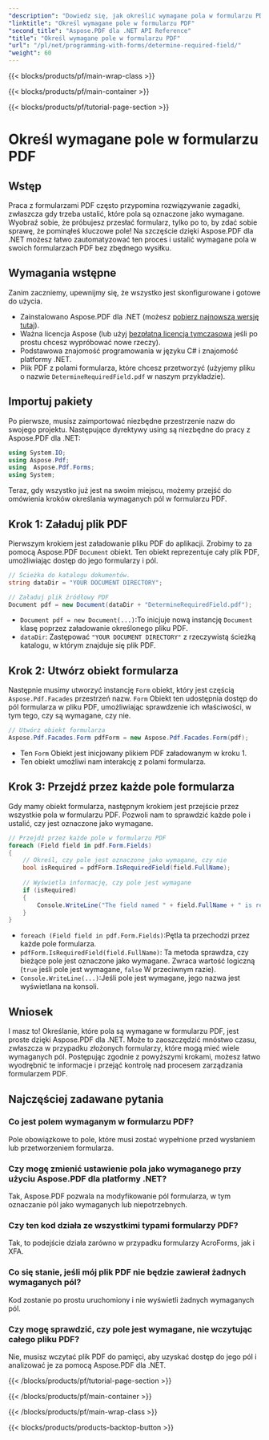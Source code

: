 ```yaml
---
"description": "Dowiedz się, jak określić wymagane pola w formularzu PDF za pomocą Aspose.PDF dla .NET. Nasz przewodnik krok po kroku upraszcza zarządzanie formularzami i usprawnia przepływ pracy automatyzacji PDF."
"linktitle": "Określ wymagane pole w formularzu PDF"
"second_title": "Aspose.PDF dla .NET API Reference"
"title": "Określ wymagane pole w formularzu PDF"
"url": "/pl/net/programming-with-forms/determine-required-field/"
"weight": 60
---
```


{{< blocks/products/pf/main-wrap-class >}}

{{< blocks/products/pf/main-container >}}

{{< blocks/products/pf/tutorial-page-section >}}

# Określ wymagane pole w formularzu PDF

## Wstęp

Praca z formularzami PDF często przypomina rozwiązywanie zagadki, zwłaszcza gdy trzeba ustalić, które pola są oznaczone jako wymagane. Wyobraź sobie, że próbujesz przesłać formularz, tylko po to, by zdać sobie sprawę, że pominąłeś kluczowe pole! Na szczęście dzięki Aspose.PDF dla .NET możesz łatwo zautomatyzować ten proces i ustalić wymagane pola w swoich formularzach PDF bez zbędnego wysiłku. 

## Wymagania wstępne

Zanim zaczniemy, upewnijmy się, że wszystko jest skonfigurowane i gotowe do użycia.

- Zainstalowano Aspose.PDF dla .NET (możesz [pobierz najnowszą wersję tutaj](https://releases.aspose.com/pdf/net/)).
- Ważna licencja Aspose (lub użyj [bezpłatna licencja tymczasowa](https://purchase.aspose.com/temporary-license/) jeśli po prostu chcesz wypróbować nowe rzeczy).
- Podstawowa znajomość programowania w języku C# i znajomość platformy .NET.
- Plik PDF z polami formularza, które chcesz przetworzyć (użyjemy pliku o nazwie `DetermineRequiredField.pdf` w naszym przykładzie).

## Importuj pakiety

Po pierwsze, musisz zaimportować niezbędne przestrzenie nazw do swojego projektu. Następujące dyrektywy using są niezbędne do pracy z Aspose.PDF dla .NET:

```csharp
using System.IO;
using Aspose.Pdf;
using  Aspose.Pdf.Forms;
using System;
```

Teraz, gdy wszystko już jest na swoim miejscu, możemy przejść do omówienia kroków określania wymaganych pól w formularzu PDF.

## Krok 1: Załaduj plik PDF

Pierwszym krokiem jest załadowanie pliku PDF do aplikacji. Zrobimy to za pomocą Aspose.PDF `Document` obiekt. Ten obiekt reprezentuje cały plik PDF, umożliwiając dostęp do jego formularzy i pól.

```csharp
// Ścieżka do katalogu dokumentów.
string dataDir = "YOUR DOCUMENT DIRECTORY";

// Załaduj plik źródłowy PDF
Document pdf = new Document(dataDir + "DetermineRequiredField.pdf");
```

- `Document pdf = new Document(...)`:To inicjuje nową instancję `Document` klasę poprzez załadowanie określonego pliku PDF.
- `dataDir`: Zastępować `"YOUR DOCUMENT DIRECTORY"` z rzeczywistą ścieżką katalogu, w którym znajduje się plik PDF.

## Krok 2: Utwórz obiekt formularza

Następnie musimy utworzyć instancję `Form` obiekt, który jest częścią `Aspose.Pdf.Facades` przestrzeń nazw. `Form` Obiekt ten udostępnia dostęp do pól formularza w pliku PDF, umożliwiając sprawdzenie ich właściwości, w tym tego, czy są wymagane, czy nie.

```csharp
// Utwórz obiekt formularza
Aspose.Pdf.Facades.Form pdfForm = new Aspose.Pdf.Facades.Form(pdf);
```

- Ten `Form` Obiekt jest inicjowany plikiem PDF załadowanym w kroku 1.
- Ten obiekt umożliwi nam interakcję z polami formularza.

## Krok 3: Przejdź przez każde pole formularza

Gdy mamy obiekt formularza, następnym krokiem jest przejście przez wszystkie pola w formularzu PDF. Pozwoli nam to sprawdzić każde pole i ustalić, czy jest oznaczone jako wymagane.

```csharp
// Przejdź przez każde pole w formularzu PDF
foreach (Field field in pdf.Form.Fields)
{
    // Określ, czy pole jest oznaczone jako wymagane, czy nie
    bool isRequired = pdfForm.IsRequiredField(field.FullName);
    
    // Wyświetla informację, czy pole jest wymagane
    if (isRequired)
    {
        Console.WriteLine("The field named " + field.FullName + " is required");
    }
}
```

- `foreach (Field field in pdf.Form.Fields)`:Pętla ta przechodzi przez każde pole formularza.
- `pdfForm.IsRequiredField(field.FullName)`: Ta metoda sprawdza, czy bieżące pole jest oznaczone jako wymagane. Zwraca wartość logiczną (`true` jeśli pole jest wymagane, `false` W przeciwnym razie).
- `Console.WriteLine(...)`:Jeśli pole jest wymagane, jego nazwa jest wyświetlana na konsoli.

## Wniosek

I masz to! Określanie, które pola są wymagane w formularzu PDF, jest proste dzięki Aspose.PDF dla .NET. Może to zaoszczędzić mnóstwo czasu, zwłaszcza w przypadku złożonych formularzy, które mogą mieć wiele wymaganych pól. Postępując zgodnie z powyższymi krokami, możesz łatwo wyodrębnić te informacje i przejąć kontrolę nad procesem zarządzania formularzem PDF.

## Najczęściej zadawane pytania

### Co jest polem wymaganym w formularzu PDF?
Pole obowiązkowe to pole, które musi zostać wypełnione przed wysłaniem lub przetworzeniem formularza.

### Czy mogę zmienić ustawienie pola jako wymaganego przy użyciu Aspose.PDF dla platformy .NET?
Tak, Aspose.PDF pozwala na modyfikowanie pól formularza, w tym oznaczanie pól jako wymaganych lub niepotrzebnych.

### Czy ten kod działa ze wszystkimi typami formularzy PDF?
Tak, to podejście działa zarówno w przypadku formularzy AcroForms, jak i XFA.

### Co się stanie, jeśli mój plik PDF nie będzie zawierał żadnych wymaganych pól?
Kod zostanie po prostu uruchomiony i nie wyświetli żadnych wymaganych pól.

### Czy mogę sprawdzić, czy pole jest wymagane, nie wczytując całego pliku PDF?
Nie, musisz wczytać plik PDF do pamięci, aby uzyskać dostęp do jego pól i analizować je za pomocą Aspose.PDF dla .NET.

{{< /blocks/products/pf/tutorial-page-section >}}

{{< /blocks/products/pf/main-container >}}

{{< /blocks/products/pf/main-wrap-class >}}

{{< blocks/products/products-backtop-button >}}